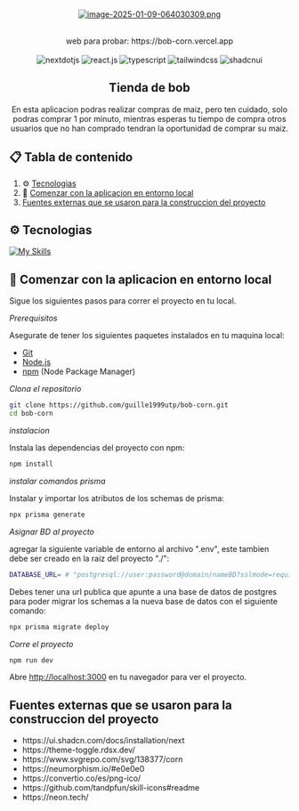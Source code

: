 <div align="center">
  
  <br />

[![image-2025-01-09-064030309.png](https://i.postimg.cc/wxttvKLx/image-2025-01-09-064030309.png)](https://postimg.cc/8sSkK0Zx)

  <br/>
  web para probar:  https://bob-corn.vercel.app
  
  <div>
  <br/>
    <img src="https://img.shields.io/badge/-Next_JS-black?style=for-the-badge&logoColor=white&logo=nextdotjs&color=000000" alt="nextdotjs" />
    <img src="https://img.shields.io/badge/-React_JS-black?style=for-the-badge&logoColor=white&logo=react&color=61DAFB" alt="react.js" />
    <img src="https://img.shields.io/badge/-Typescript-black?style=for-the-badge&logoColor=white&logo=typescript&color=3178C6" alt="typescript" />
    <img src="https://img.shields.io/badge/-Tailwind_CSS-black?style=for-the-badge&logoColor=white&logo=tailwindcss&color=06B6D4" alt="tailwindcss" />
    <img src="https://img.shields.io/badge/shadcn%2Fui-000000?style=for-the-badge&logo=shadcnui&logoColor=white" alt="shadcnui" />
    
  </div>

  <h2 align="center">Tienda de bob</h2>

   <div align="center">
     En esta aplicacion podras realizar compras de maiz, pero ten cuidado, solo podras comprar 1 por minuto, mientras esperas tu tiempo de compra
     otros usuarios que no han comprado tendran la oportunidad de comprar su maiz.
    </div>
</div>

## 📋 <a name="table">Tabla de contenido</a>

1. ⚙ [Tecnologias](#tech-stack)
2. 🤸 [Comenzar con la aplicacion en entorno local](#quick-start)
3.  [Fuentes externas que se usaron para la construccion del proyecto](#font-extern)


## <a name="tech-stack">⚙ Tecnologias</a>

[![My Skills](https://skillicons.dev/icons?i=tailwind,typescript,react,nextjs,prisma,postgresql)](https://skillicons.dev)<br/>



## <a name="quick-start">🤸 Comenzar con la aplicacion en entorno local</a>

Sigue los siguientes pasos para correr el proyecto en tu local.

*Prerequisitos*

Asegurate de tener los siguientes paquetes instalados en tu maquina local:

- [Git](https://git-scm.com/)
- [Node.js](https://nodejs.org/en)
- [npm](https://www.npmjs.com/) (Node Package Manager)

*Clona el repositorio*

```bash
git clone https://github.com/guille1999utp/bob-corn.git
cd bob-corn
```

*instalacion*

Instala las dependencias del proyecto con npm:

```bash
npm install
```

*instalar comandos prisma*

Instalar y importar los atributos de los schemas de prisma:

```bash
npx prisma generate
```

*Asignar BD al proyecto*

agregar la siguiente variable de entorno al archivo ".env", este tambien debe ser creado en la raiz del proyecto "./":

```bash
DATABASE_URL= # "postgresql://user:password@domain/nameBD?sslmode=require"
```

Debes tener una url publica que apunte a una base de datos de postgres para poder migrar los schemas a la nueva base de datos con el siguiente comando:

```bash
npx prisma migrate deploy
```


*Corre el proyecto*

```bash
npm run dev
```

Abre [http://localhost:3000](http://localhost:3000) en tu navegador para ver el proyecto.


## <a name="font-extern"> Fuentes externas que se usaron para la construccion del proyecto</a>

<ul>
  <li>https://ui.shadcn.com/docs/installation/next</li>
  <li>https://theme-toggle.rdsx.dev/</li>
  <li>https://www.svgrepo.com/svg/138377/corn</li>
  <li>https://neumorphism.io/#e0e0e0</li>
  <li>https://convertio.co/es/png-ico/</li>
  <li> https://github.com/tandpfun/skill-icons#readme</li>
  <li>https://neon.tech/</li>
</ul>

